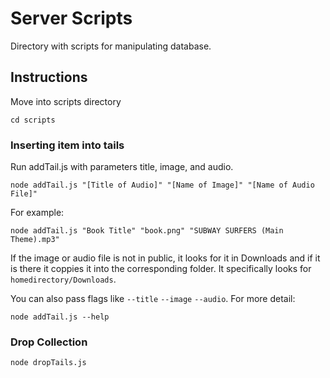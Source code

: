 # Server Scripts
Directory with scripts for manipulating database.
## Instructions
Move into scripts directory
```
cd scripts
```
### Inserting item into tails
Run addTail.js with parameters title, image, and audio.
```
node addTail.js "[Title of Audio]" "[Name of Image]" "[Name of Audio File]"
```
For example:
```
node addTail.js "Book Title" "book.png" "SUBWAY SURFERS (Main Theme).mp3"
```
If the image or audio file is not in public, it looks for it in Downloads and if it is there it coppies it into the corresponding folder. It specifically looks for `homedirectory/Downloads`.

You can also pass flags like `--title` `--image` `--audio`.
For more detail:
```
node addTail.js --help
```
### Drop Collection
```
node dropTails.js
```